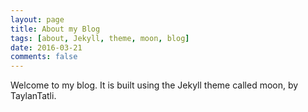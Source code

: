 ```yaml
---
layout: page
title: About my Blog
tags: [about, Jekyll, theme, moon, blog]
date: 2016-03-21
comments: false
---
```

Welcome to my blog. It is built using the Jekyll theme called moon, by TaylanTatli.    
